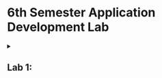 # 6th Semester Application Development Lab
<details>
<summary>
<h2> Lab 1:</h2>
</summary>

1. Read the uploaded dataset using pandas and display the dataframe.
2. Find the total number of null values in each column.
3. Display the summary statistics of the dataset.
4. Find and remove rows with null values in the dataset.
5. Replace null values in a specific column with the mean or median of that column.
6. Create a scatter plot to visualize the relationship between two numerical columns.
7. Build a regression plot for the same columns and analyze the pattern.
8. Convert a column's datatype (e.g., from string to datetime).
9. Group the data by a specific categorical column and calculate aggregated statistics.
10. Create a heatmap to visualize the correlation matrix of numerical columns.
</details>